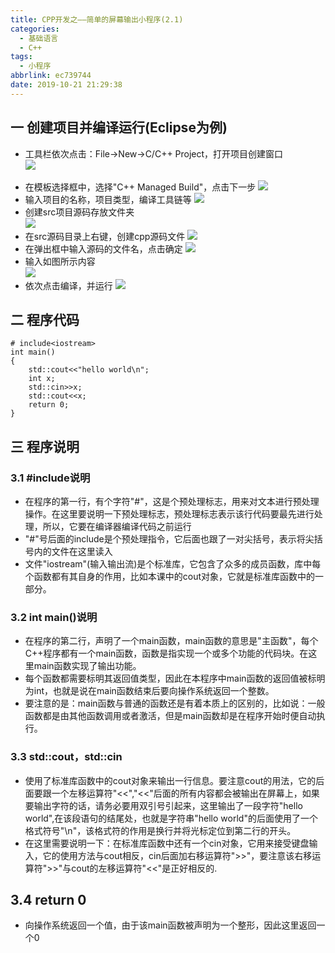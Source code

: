 ```yaml
---
title: CPP开发之——简单的屏幕输出小程序(2.1)
categories:
  - 基础语言
  - C++
tags:
  - 小程序
abbrlink: ec739744
date: 2019-10-21 21:29:38
---
```

## 一 创建项目并编译运行(Eclipse为例)
* 工具栏依次点击：File->New->C/C++ Project，打开项目创建窗口  
![][1]

<!--more-->
* 在模板选择框中，选择"C++ Managed Build"，点击下一步
![][2]
* 输入项目的名称，项目类型，编译工具链等
![][3]
* 创建src项目源码存放文件夹  
![][4]
* 在src源码目录上右键，创建cpp源码文件
![][5]
* 在弹出框中输入源码的文件名，点击确定
![][6]
* 输入如图所示内容  
![][7]
* 依次点击编译，并运行
![][8]


## 二 程序代码
	# include<iostream>
	int main()
	{
		std::cout<<"hello world\n";
		int x;
		std::cin>>x;
		std::cout<<x;
    	return 0;
	}


## 三 程序说明

### 3.1 #include<iostream>说明

* 在程序的第一行，有个字符"#"，这是个预处理标志，用来对文本进行预处理操作。在这里要说明一下预处理标志，预处理标志表示该行代码要最先进行处理，所以，它要在编译器编译代码之前运行
* "#"号后面的include是个预处理指令，它后面也跟了一对尖括号，表示将尖括号内的文件在这里读入
* 文件"iostream"(输入输出流)是个标准库，它包含了众多的成员函数，库中每个函数都有其自身的作用，比如本课中的cout对象，它就是标准库函数中的一部分。

### 3.2 int main()说明
* 在程序的第二行，声明了一个main函数，main函数的意思是"主函数"，每个C++程序都有一个main函数，函数是指实现一个或多个功能的代码块。在这里main函数实现了输出功能。
* 每个函数都需要标明其返回值类型，因此在本程序中main函数的返回值被标明为int，也就是说在main函数结束后要向操作系统返回一个整数。
* 要注意的是：main函数与普通的函数还是有着本质上的区别的，比如说：一般函数都是由其他函数调用或者激活，但是main函数却是在程序开始时便自动执行。

### 3.3 std::cout，std::cin
* 使用了标准库函数中的cout对象来输出一行信息。要注意cout的用法，它的后面要跟一个左移运算符"<<","<<"后面的所有内容都会被输出在屏幕上，如果要输出字符的话，请务必要用双引号引起来，这里输出了一段字符"hello world",在该段语句的结尾处，也就是字符串"hello world"的后面使用了一个格式符号"\n"，该格式符的作用是换行并将光标定位到第二行的开头。
* 在这里需要说明一下：在标准库函数中还有一个cin对象，它用来接受键盘输入，它的使用方法与cout相反，cin后面加右移运算符">>"，要注意该右移运算符">>"与cout的左移运算符"<<"是正好相反的.

## 3.4 return 0
* 向操作系统返回一个值，由于该main函数被声明为一个整形，因此这里返回一个0





[1]:https://raw.githubusercontent.com/PGzxc/images/master/blog-images/cpp-eclipse-create-new-project-cpp.png
[2]:https://raw.githubusercontent.com/PGzxc/images/master/blog-images/cpp-eclipse-cpp-managed-build-select.png
[3]:https://raw.githubusercontent.com/PGzxc/images/master/blog-images/cpp-eclipse-cpp-project-params.png
[4]:https://raw.githubusercontent.com/PGzxc/images/master/blog-images/cpp-eclipse-new-folder-src.png
[5]:https://raw.githubusercontent.com/PGzxc/images/master/blog-images/cpp-eclipse-new-source-cpp-file.png
[6]:https://raw.githubusercontent.com/PGzxc/images/master/blog-images/cpp-eclipse-cpp-source-create.png
[7]:https://raw.githubusercontent.com/PGzxc/images/master/blog-images/cpp-eclipse-source-file-content-console.png
[8]:https://raw.githubusercontent.com/PGzxc/images/master/blog-images/cpp-eclipse-simple-app-build-run.gif